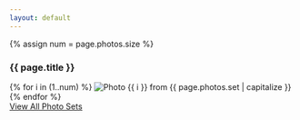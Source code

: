 ```yaml
---
layout: default
---
```


{% assign num = page.photos.size %}
<div class="container content page">
  <h3 class="page-title">{{ page.title }}</h3>
  {% for i in (1..num) %}
    <img src="{{ site.url }}/images/photos/{{ page.photos.set }}-{{ i }}.jpg" alt="Photo {{ i }} from {{ page.photos.set | capitalize }}"  data-action="zoom">
  {% endfor %}

<div>
  <a href="{{ site.url }}/photos/">View All Photo Sets</a>
</div>
</div>
